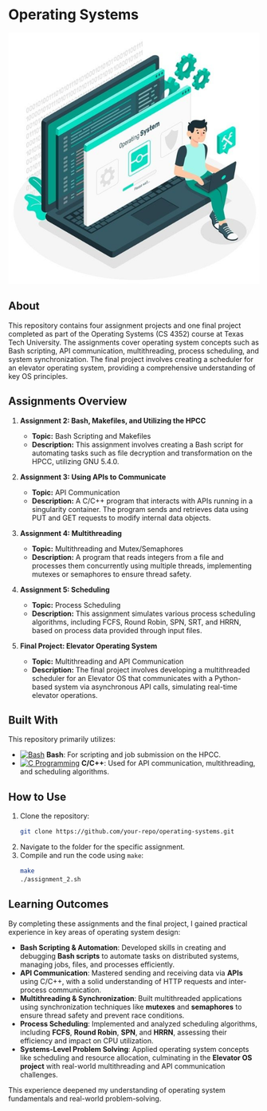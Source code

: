 # Operating Systems
![Image](https://github.com/Dhruvbam/Operating-Systems/blob/main/Images/ss.jpg)

## About
This repository contains four assignment projects and one final project completed as part of the Operating Systems (CS 4352) course at Texas Tech University. The assignments cover operating system concepts such as Bash scripting, API communication, multithreading, process scheduling, and system synchronization. The final project involves creating a scheduler for an elevator operating system, providing a comprehensive understanding of key OS principles.

## Assignments Overview

1. **Assignment 2: Bash, Makefiles, and Utilizing the HPCC**
   - **Topic:** Bash Scripting and Makefiles
   - **Description:** This assignment involves creating a Bash script for automating tasks such as file decryption and transformation on the HPCC, utilizing GNU 5.4.0.

2. **Assignment 3: Using APIs to Communicate**
   - **Topic:** API Communication
   - **Description:** A C/C++ program that interacts with APIs running in a singularity container. The program sends and retrieves data using PUT and GET requests to modify internal data objects.

3. **Assignment 4: Multithreading**
   - **Topic:** Multithreading and Mutex/Semaphores
   - **Description:** A program that reads integers from a file and processes them concurrently using multiple threads, implementing mutexes or semaphores to ensure thread safety.

4. **Assignment 5: Scheduling**
   - **Topic:** Process Scheduling
   - **Description:** This assignment simulates various process scheduling algorithms, including FCFS, Round Robin, SPN, SRT, and HRRN, based on process data provided through input files.

5. **Final Project: Elevator Operating System**
   - **Topic:** Multithreading and API Communication
   - **Description:** The final project involves developing a multithreaded scheduler for an Elevator OS that communicates with a Python-based system via asynchronous API calls, simulating real-time elevator operations.

## Built With
This repository primarily utilizes:
- <a href="https://www.gnu.org/software/bash/" target="_blank" rel="noreferrer"><img src="https://img.shields.io/badge/Bash-4EAA25?style=for-the-badge&logo=gnu-bash&logoColor=white" width="36" height="36" alt="Bash" /></a> **Bash**: For scripting and job submission on the HPCC.
- <a href="https://en.wikipedia.org/wiki/C_(programming_language)" target="_blank" rel="noreferrer"><img src="https://img.shields.io/badge/C-00599C?style=for-the-badge&logo=c&logoColor=white" width="36" height="36" alt="C Programming" /></a> **C/C++**: Used for API communication, multithreading, and scheduling algorithms.

## How to Use
1. Clone the repository:
    ```bash
    git clone https://github.com/your-repo/operating-systems.git
    ```
2. Navigate to the folder for the specific assignment.
3. Compile and run the code using `make`:
    ```bash
    make
    ./assignment_2.sh
    ```

## Learning Outcomes
By completing these assignments and the final project, I gained practical experience in key areas of operating system design:

- **Bash Scripting & Automation**: Developed skills in creating and debugging **Bash scripts** to automate tasks on distributed systems, managing jobs, files, and processes efficiently.
- **API Communication**: Mastered sending and receiving data via **APIs** using C/C++, with a solid understanding of HTTP requests and inter-process communication.
- **Multithreading & Synchronization**: Built multithreaded applications using synchronization techniques like **mutexes** and **semaphores** to ensure thread safety and prevent race conditions.
- **Process Scheduling**: Implemented and analyzed scheduling algorithms, including **FCFS**, **Round Robin**, **SPN**, and **HRRN**, assessing their efficiency and impact on CPU utilization.
- **Systems-Level Problem Solving**: Applied operating system concepts like scheduling and resource allocation, culminating in the **Elevator OS project** with real-world multithreading and API communication challenges.

This experience deepened my understanding of operating system fundamentals and real-world problem-solving.



